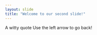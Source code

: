 ```yaml
---
layout: slide
title: "Welcome to our second slide!"
---
```

A witty quote
Use the left arrow to go back!
